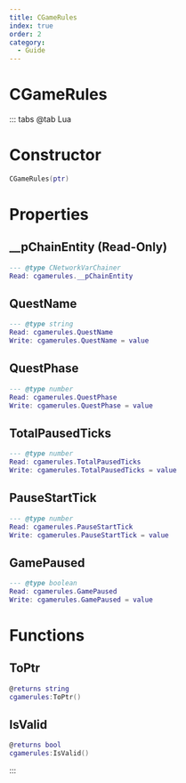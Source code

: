 ```yaml
---
title: CGameRules
index: true
order: 2
category:
  - Guide
---
```


# CGameRules

::: tabs
@tab Lua
# Constructor
```lua
CGameRules(ptr)
```
# Properties
## __pChainEntity (Read-Only)
```lua
--- @type CNetworkVarChainer
Read: cgamerules.__pChainEntity
```
## QuestName 
```lua
--- @type string
Read: cgamerules.QuestName
Write: cgamerules.QuestName = value
```
## QuestPhase 
```lua
--- @type number
Read: cgamerules.QuestPhase
Write: cgamerules.QuestPhase = value
```
## TotalPausedTicks 
```lua
--- @type number
Read: cgamerules.TotalPausedTicks
Write: cgamerules.TotalPausedTicks = value
```
## PauseStartTick 
```lua
--- @type number
Read: cgamerules.PauseStartTick
Write: cgamerules.PauseStartTick = value
```
## GamePaused 
```lua
--- @type boolean
Read: cgamerules.GamePaused
Write: cgamerules.GamePaused = value
```
# Functions
## ToPtr
```lua
@returns string
cgamerules:ToPtr()
```
## IsValid
```lua
@returns bool
cgamerules:IsValid()
```

:::